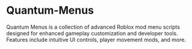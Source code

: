 # Quantum-Menus
Quantum Menus is a collection of advanced Roblox mod menu scripts designed for enhanced gameplay customization and developer tools. Features include intuitive UI controls, player movement mods, and more.
